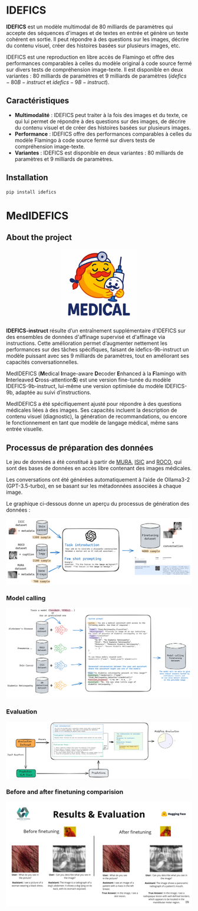 # IDEFICS

**IDEFICS** est un modèle multimodal de 80 milliards de paramètres qui accepte des séquences d'images et de textes en entrée et génère un texte cohérent en sortie. Il peut répondre à des questions sur les images, décrire du contenu visuel, créer des histoires basées sur plusieurs images, etc.

IDEFICS est une reproduction en libre accès de Flamingo et offre des performances comparables à celles du modèle original à code source fermé sur divers tests de compréhension image-texte. Il est disponible en deux variantes : 80 milliards de paramètres et 9 milliards de paramètres ($idefics-80B-instruct$ et $idefics-9B-instruct$).

## Caractéristiques

- **Multimodalité** : IDEFICS peut traiter à la fois des images et du texte, ce qui lui permet de répondre à des questions sur des images, de décrire du contenu visuel et de créer des histoires basées sur plusieurs images.
- **Performance** : IDEFICS offre des performances comparables à celles du modèle Flamingo à code source fermé sur divers tests de compréhension image-texte.
- **Variantes** : IDEFICS est disponible en deux variantes : 80 milliards de paramètres et 9 milliards de paramètres.

## Installation

```bash
pip install idefics
```


# MedIDEFICS

## About the project 
<p align="center">
  <img src="images/MedIDEFICS.png" alt="Logo" width="200" height="200" style="display: block; margin: auto;">
</p>

**IDEFICS-instruct** résulte d’un entraînement supplémentaire d’IDEFICS sur des ensembles de données d'affinage supervisé et d'affinage via instructions. Cette amélioration permet d’augmenter nettement les performances sur des tâches spécifiques, faisant de idefics-9b-instruct un modèle puissant avec ses 9 milliards de paramètres, tout en améliorant ses capacités conversationnelles.

MedIDEFICS (**M**edical **I**mage-aware **D**ecoder **E**nhanced à la **F**lamingo with **I**nterleaved **C**ross-attention**S**) est une version fine-tunée du modèle IDEFICS-9b-instruct, lui-même une version optimisée du modèle IDEFICS-9b, adaptée au suivi d’instructions.

MedIDEFICS a été spécifiquement ajusté pour répondre à des questions médicales liées à des images. Ses capacités incluent la description de contenu visuel (diagnostic), la génération de recommandations, ou encore le fonctionnement en tant que modèle de langage médical, même sans entrée visuelle.

## Processus de préparation des données
Le jeu de données a été constitué à partir de [MURA](https://arxiv.org/abs/1712.06957), [ISIC](https://www.isic-archive.com/) and [ROCO](https://www.semanticscholar.org/paper/Radiology-Objects-in-COntext-(ROCO)%3A-A-Multimodal-Pelka-Koitka/a564fabf130ff6e2742cfba90c7a4018937d764d), qui sont des bases de données en accès libre contenant des images médicales.

Les conversations ont été générées automatiquement à l’aide de Ollama3-2 (GPT-3.5-turbo), en se basant sur les métadonnées associées à chaque image.

Le graphique ci-dessous donne un aperçu du processus de génération des données :

![Logo](images/data_prep.png)

### Model calling
![Logo](images/model_call.png)

### Evaluation
![evaluation](images/evaluation.png)

### Before and after finetuning comparision
![results](images/results.png)

